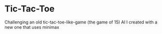 # Tic-Tac-Toe
Challenging an old tic-tac-toe-like-game (the game of 15) AI I created with a new one that uses minimax

